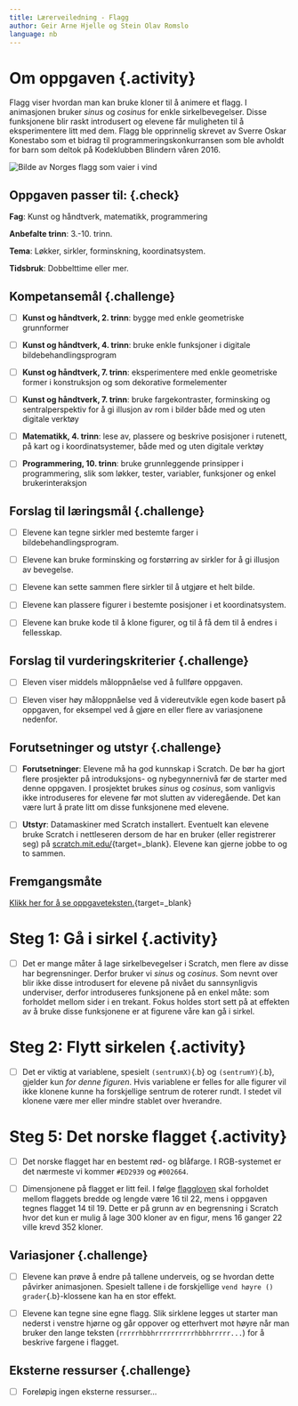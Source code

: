 ```yaml
---
title: Lærerveiledning - Flagg
author: Geir Arne Hjelle og Stein Olav Romslo
language: nb
---
```



# Om oppgaven {.activity}

Flagg viser hvordan man kan bruke kloner til å animere et flagg. I animasjonen
bruker _sinus_ og _cosinus_ for enkle sirkelbevegelser. Disse funksjonene blir
raskt introdusert og elevene får muligheten til å eksperimentere litt med dem.
Flagg ble opprinnelig skrevet av Sverre Oskar Konestabo som et bidrag til
programmeringskonkurransen som ble avholdt for barn som deltok på Kodeklubben
Blindern våren 2016.

![Bilde av Norges flagg som vaier i vind](flagg.png)

## Oppgaven passer til: {.check}

__Fag__: Kunst og håndtverk, matematikk, programmering

__Anbefalte trinn__: 3.-10. trinn.

__Tema__: Løkker, sirkler, forminskning, koordinatsystem.

__Tidsbruk__: Dobbelttime eller mer.

## Kompetansemål {.challenge}

- [ ] __Kunst og håndtverk, 2. trinn__: bygge med enkle geometriske grunnformer

- [ ] __Kunst og håndtverk, 4. trinn__: bruke enkle funksjoner i digitale
  bildebehandlingsprogram

- [ ] __Kunst og håndtverk, 7. trinn__: eksperimentere med enkle geometriske
  former i konstruksjon og som dekorative formelementer

- [ ] __Kunst og håndtverk, 7. trinn__: bruke fargekontraster, forminsking og
  sentralperspektiv for å gi illusjon av rom i bilder både med og uten digitale
  verktøy

- [ ] __Matematikk, 4. trinn__: lese av, plassere og beskrive posisjoner i
  rutenett, på kart og i koordinatsystemer, både med og uten digitale verktøy

- [ ] __Programmering, 10. trinn__: bruke grunnleggende prinsipper i
  programmering, slik som løkker, tester, variabler, funksjoner og enkel
  brukerinteraksjon

## Forslag til læringsmål {.challenge}

- [ ] Elevene kan tegne sirkler med bestemte farger i bildebehandlingsprogram.

- [ ] Elevene kan bruke forminsking og forstørring av sirkler for å gi illusjon
  av bevegelse.

- [ ] Elevene kan sette sammen flere sirkler til å utgjøre et helt bilde.

- [ ] Elevene kan plassere figurer i bestemte posisjoner i et koordinatsystem.

- [ ] Elevene kan bruke kode til å klone figurer, og til å få dem til å endres i
  fellesskap.

## Forslag til vurderingskriterier {.challenge}

- [ ] Eleven viser middels måloppnåelse ved å fullføre oppgaven.

- [ ] Eleven viser høy måloppnåelse ved å videreutvikle egen kode basert på
  oppgaven, for eksempel ved å gjøre en eller flere av variasjonene nedenfor.

## Forutsetninger og utstyr {.challenge}

- [ ] __Forutsetninger__: Elevene må ha god kunnskap i Scratch. De bør ha gjort
  flere prosjekter på introduksjons- og nybegynnernivå før de starter med denne
  oppgaven. I prosjektet brukes _sinus_ og _cosinus_, som vanligvis ikke
  introduseres for elevene før mot slutten av videregående. Det kan være lurt å
  prate litt om disse funksjonene med elevene.

- [ ] __Utstyr__: Datamaskiner med Scratch installert. Eventuelt kan elevene
  bruke Scratch i nettleseren dersom de har en bruker (eller registrerer seg) på
  [scratch.mit.edu/](http://scratch.mit.edu/){target=_blank}. Elevene kan gjerne
  jobbe to og to sammen.

## Fremgangsmåte

[Klikk her for å se oppgaveteksten.](../flagg/flagg.html){target=_blank}


# Steg 1: Gå i sirkel {.activity}

- [ ] Det er mange måter å lage sirkelbevegelser i Scratch, men flere av disse
  har begrensninger. Derfor bruker vi _sinus_ og _cosinus_. Som nevnt over blir
  ikke disse introdusert for elevene på nivået du sannsynligvis underviser,
  derfor introduseres funksjonene på en enkel måte: som forholdet mellom sider i
  en trekant. Fokus holdes stort sett på at effekten av å bruke disse
  funksjonene er at figurene våre kan gå i sirkel.


# Steg 2: Flytt sirkelen {.activity}

- [ ] Det er viktig at variablene, spesielt `(sentrumX)`{.b} og
  `(sentrumY)`{.b}, gjelder kun _for denne figuren_. Hvis variablene er felles
  for alle figurer vil ikke klonene kunne ha forskjellige sentrum de roterer
  rundt. I stedet vil klonene være mer eller mindre stablet over hverandre.


# Steg 5: Det norske flagget {.activity}

- [ ] Det norske flagget har en bestemt rød- og blåfarge. I RGB-systemet er det
  nærmeste vi kommer `#ED2939` og `#002664`.

- [ ] Dimensjonene på flagget er litt feil. I følge
  [flaggloven](https://lovdata.no/dokument/NL/lov/1898-12-10-1) skal forholdet
  mellom flaggets bredde og lengde være 16 til 22, mens i oppgaven tegnes
  flagget 14 til 19. Dette er på grunn av en begrensning i Scratch hvor det kun
  er mulig å lage 300 kloner av en figur, mens 16 ganger 22 ville krevd 352
  kloner.

## Variasjoner {.challenge}

- [ ] Elevene kan prøve å endre på tallene underveis, og se hvordan dette
  påvirker animasjonen. Spesielt tallene i de forskjellige `vend høyre ()
  grader`{.b}-klossene kan ha en stor effekt.

- [ ] Elevene kan tegne sine egne flagg. Slik sirklene legges ut starter man
  nederst i venstre hjørne og går oppover og etterhvert mot høyre når man bruker
  den lange teksten (`rrrrrhbbhrrrrrrrrrrhbbhrrrrr...`) for å beskrive fargene i
  flagget.

## Eksterne ressurser {.challenge}

- [ ] Foreløpig ingen eksterne ressurser...
